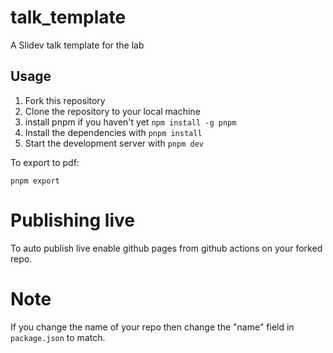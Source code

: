 # talk_template

A Slidev talk template for the lab


## Usage

1. Fork this repository
2. Clone the repository to your local machine
3. install pnpm if you haven't yet `npm install -g pnpm`
3. Install the dependencies with `pnpm install`
4. Start the development server with `pnpm dev`

To export to pdf:

`pnpm export`

# Publishing live 

To auto publish live enable github pages from github actions on your forked repo.

# Note

If you change the name of your repo then change the "name" field in `package.json` to match.